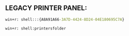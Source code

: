 ## LEGACY PRINTER PANEL:

```bat
win+r: shell:::{A8A91A66-3A7D-4424-8D24-04E180695C7A}
```

```bat
win+r: shell:printersfolder
```
